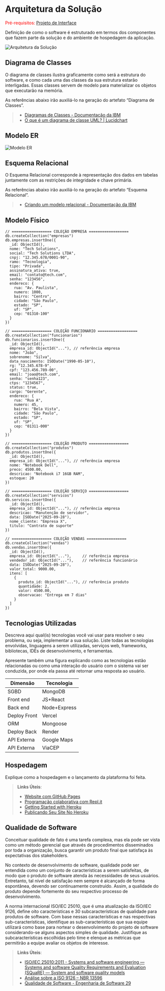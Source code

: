 # Arquitetura da Solução

<span style="color:red">Pré-requisitos: <a href="3-Projeto de Interface.md"> Projeto de Interface</a></span>

Definição de como o software é estruturado em termos dos componentes que fazem parte da solução e do ambiente de hospedagem da aplicação.

![Arquitetura da Solução](img/02-mob-arch.png)

## Diagrama de Classes

O diagrama de classes ilustra graficamente como será a estrutura do software, e como cada uma das classes da sua estrutura estarão interligadas. Essas classes servem de modelo para materializar os objetos que executarão na memória.

As referências abaixo irão auxiliá-lo na geração do artefato “Diagrama de Classes”.

> - [Diagramas de Classes - Documentação da IBM](https://www.ibm.com/docs/pt-br/rational-soft-arch/9.6.1?topic=diagrams-class)
> - [O que é um diagrama de classe UML? | Lucidchart](https://www.lucidchart.com/pages/pt/o-que-e-diagrama-de-classe-uml)

## Modelo ER

![Modelo ER](img/Modelo_ER1.png)

## Esquema Relacional

O Esquema Relacional corresponde à representação dos dados em tabelas juntamente com as restrições de integridade e chave primária.
 
As referências abaixo irão auxiliá-lo na geração do artefato “Esquema Relacional”.

> - [Criando um modelo relacional - Documentação da IBM](https://www.ibm.com/docs/pt-br/cognos-analytics/10.2.2?topic=designer-creating-relational-model)

## Modelo Físico

```
// ================== COLEÇÃO EMPRESA ==================
db.createCollection("empresas")
db.empresas.insertOne({
  _id: ObjectId(),
  nome: "Tech Solutions",
  social: "Tech Solutions LTDA",
  cnpj: "12.345.678/0001-90",
  ramo: "Tecnologia",
  tipo: "Privada",
  assinatura_ativa: true,
  email: "contato@tech.com",
  senha: "123456",
  endereco: {
    rua: "Av. Paulista",
    numero: 1000,
    bairro: "Centro",
    cidade: "São Paulo",
    estado: "SP",
    uf: "SP",
    cep: "01310-100"
  }
})

// ================== COLEÇÃO FUNCIONARIO ==================
db.createCollection("funcionarios")
db.funcionarios.insertOne({
  _id: ObjectId(),
  empresa_id: ObjectId("..."), // referência empresa
  nome: "João",
  sobrenome: "Silva",
  data_nascimento: ISODate("1990-05-10"),
  rg: "12.345.678-9",
  cpf: "123.456.789-00",
  email: "joao@tech.com",
  senha: "senha123",
  ctps: "1234567",
  status: true,
  cargo: "Gerente",
  endereco: {
    rua: "Rua A",
    numero: 45,
    bairro: "Bela Vista",
    cidade: "São Paulo",
    estado: "SP",
    uf: "SP",
    cep: "01311-000"
  }
})

// ================== COLEÇÃO PRODUTO ==================
db.createCollection("produtos")
db.produtos.insertOne({
  _id: ObjectId(),
  empresa_id: ObjectId("..."), // referência empresa
  nome: "Notebook Dell",
  preco: 4500.00,
  descricao: "Notebook i7 16GB RAM",
  estoque: 20
})

// ================== COLEÇÃO SERVIÇO ==================
db.createCollection("servicos")
db.servicos.insertOne({
  _id: ObjectId(),
  empresa_id: ObjectId("..."), // referência empresa
  descricao: "Manutenção de servidor",
  data: ISODate("2025-09-28"),
  nome_cliente: "Empresa X",
  titulo: "Contrato de suporte"
})

// ================== COLEÇÃO VENDAS ==================
db.createCollection("vendas")
db.vendas.insertOne({
  _id: ObjectId(),
  empresa_id: ObjectId("..."),     // referência empresa
  vendedor_id: ObjectId("..."),    // referência funcionário
  data: ISODate("2025-09-28"),
  valor_total: 9000.00,
  itens: [
    {
      produto_id: ObjectId("..."), // referência produto
      quantidade: 2,
      valor: 4500.00,
      observacao: "Entrega em 7 dias"
    }
  ]
})
```
## Tecnologias Utilizadas

Descreva aqui qual(is) tecnologias você vai usar para resolver o seu problema, ou seja, implementar a sua solução. Liste todas as tecnologias envolvidas, linguagens a serem utilizadas, serviços web, frameworks, bibliotecas, IDEs de desenvolvimento, e ferramentas.

Apresente também uma figura explicando como as tecnologias estão relacionadas ou como uma interação do usuário com o sistema vai ser conduzida, por onde ela passa até retornar uma resposta ao usuário.

| **Dimensão**   | **Tecnologia**  |
| ---            | ---             |
| SGBD           | MongoDB         |
| Front end      | JS+React        |
| Back end       | Node+Express    |
| Deploy Front   | Vercel          |
| ORM            | Mongoose        |
| Deploy Back    | Render          |
| API Externa    | Google Maps     |
| API Externa    | ViaCEP          |

## Hospedagem

Explique como a hospedagem e o lançamento da plataforma foi feita.

> **Links Úteis**:
>
> - [Website com GitHub Pages](https://pages.github.com/)
> - [Programação colaborativa com Repl.it](https://repl.it/)
> - [Getting Started with Heroku](https://devcenter.heroku.com/start)
> - [Publicando Seu Site No Heroku](http://pythonclub.com.br/publicando-seu-hello-world-no-heroku.html)

## Qualidade de Software

Conceituar qualidade de fato é uma tarefa complexa, mas ela pode ser vista como um método gerencial que através de procedimentos disseminados por toda a organização, busca garantir um produto final que satisfaça às expectativas dos stakeholders.

No contexto de desenvolvimento de software, qualidade pode ser entendida como um conjunto de características a serem satisfeitas, de modo que o produto de software atenda às necessidades de seus usuários. Entretanto, tal nível de satisfação nem sempre é alcançado de forma espontânea, devendo ser continuamente construído. Assim, a qualidade do produto depende fortemente do seu respectivo processo de desenvolvimento.

A norma internacional ISO/IEC 25010, que é uma atualização da ISO/IEC 9126, define oito características e 30 subcaracterísticas de qualidade para produtos de software.
Com base nessas características e nas respectivas sub-características, identifique as sub-características que sua equipe utilizará como base para nortear o desenvolvimento do projeto de software considerando-se alguns aspectos simples de qualidade. Justifique as subcaracterísticas escolhidas pelo time e elenque as métricas que permitirão a equipe avaliar os objetos de interesse.

> **Links Úteis**:
>
> - [ISO/IEC 25010:2011 - Systems and software engineering — Systems and software Quality Requirements and Evaluation (SQuaRE) — System and software quality models](https://www.iso.org/standard/35733.html/)
> - [Análise sobre a ISO 9126 – NBR 13596](https://www.tiespecialistas.com.br/analise-sobre-iso-9126-nbr-13596/)
> - [Qualidade de Software - Engenharia de Software 29](https://www.devmedia.com.br/qualidade-de-software-engenharia-de-software-29/18209/)
